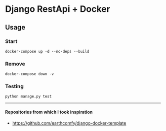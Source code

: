 # Django RestApi + Docker 

## Usage

### Start

```
docker-compose up -d --no-deps --build
```

### Remove

```
docker-compose down -v
```

### Testing

```
python manage.py test
```

--- 

#### Repositories from which I took inspiration

- https://github.com/earthcomfy/django-docker-template
